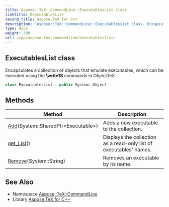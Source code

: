 ```yaml
---
title: Aspose::TeX::CommandLine::ExecutablesList class
linktitle: ExecutablesList
second_title: Aspose.TeX for C++
description: 'Aspose::TeX::CommandLine::ExecutablesList class. Encapsulates a collection of objects that emulate executables, which can be executed using the \write18 commands in ObjectTeX in C++.'
type: docs
weight: 300
url: /cpp/aspose.tex.commandline/executableslist/
---
```

## ExecutablesList class


Encapsulates a collection of objects that emulate executables, which can be executed using the **\write18** commands in ObjectTeX.

```cpp
class ExecutablesList : public System::Object
```

## Methods

| Method | Description |
| --- | --- |
| [Add](./add/)(System::SharedPtr\<Executable\>) | Adds a new executable to the collection. |
| [get_List](./get_list/)() | Displays the collection as a read-only list of executables' names. |
| [Remove](./remove/)(System::String) | Removes an executable by its name. |
## See Also

* Namespace [Aspose::TeX::CommandLine](../)
* Library [Aspose.TeX for C++](../../)
